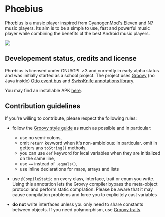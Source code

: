 # Phœbius

Phœbius is a music player inspired from [CyanogenMod's Eleven](https://github.com/CyanogenMod/android_packages_apps_Eleven) and [N7](http://n7player.com/) music players.
Its aim is to be a simple to use, fast and powerful music player while combining the benefits of the best Android music players.

![](img/overview.png)

## Developement status, credits and license

Phœbius is licensed under GNU/GPL v.3 and currently in early alpha status and was initially started as a school project.
The project uses [Groovy](http://www.groovy-lang.org) (no Java inside) [Otto event bus](https://square.github.io/otto) and [SwissKnife annotations library](http://arasthel.github.io/SwissKnife).

You may find an installable APK [here](dist/phoebius).

## Contribution guidelines

If you're willing to contribute, please respect the following rules:

 * follow the [Groovy style guide](http://groovy-lang.org/style-guide.html) as much as possible and in particular:
   * use no semi-colons,
   * omit `return` keyword when it's non-ambigious; in particular, omit in getters ans `toString()` methods,
   * you can use `def` keyword for local variables when they are initialized on the same line,
   * use `==` instead of `.equals()`,
   * use inline declarations for maps, arrays and lists

 * use `@CompileStatic` on every class, interface, trait or enum you write. Using this annotation lets the Groovy compiler bypass the meta-object protocol and perform static compilation. Please be aware that it may cause compilation problems and force you to explicitely cast variables

 * **do not** write interfaces unless you only need to share constants between objects. If you need polymorphism, use [Groovy traits](http://docs.groovy-lang.org/next/html/documentation/core-traits.html).